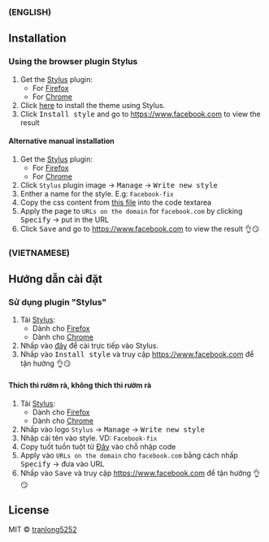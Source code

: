 ### (ENGLISH)
## Installation
### Using the browser plugin Stylus
1. Get the [Stylus](https://github.com/openstyles/stylus) plugin:
    - For [Firefox](https://addons.mozilla.org/en-US/firefox/addon/styl-us/)
    - For [Chrome](https://chrome.google.com/webstore/detail/stylus/clngdbkpkpeebahjckkjfobafhncgmne)
2. Click [here](https://raw.githubusercontent.com/tranlong5252/Facebook-fix/master/facebook-css-fix.user.css) to install the theme using Stylus.
3. Click <kbd>Install style</kbd> and go to https://www.facebook.com to view the result️️

#### Alternative manual installation
1. Get the [Stylus](https://github.com/openstyles/stylus) plugin:
    - For [Firefox](https://addons.mozilla.org/en-US/firefox/addon/styl-us/)
    - For [Chrome](https://chrome.google.com/webstore/detail/stylus/clngdbkpkpeebahjckkjfobafhncgmne)
2. Click `Stylus` plugin image → <kbd>Manage</kbd> → <kbd>Write new style</kbd>
3. Enther a name for the style. E.g: `Facebook-fix`
4. Copy the css content from [this file](https://raw.githubusercontent.com/tranlong5252/Facebook-fix/master/facebook-css-fix.user.css) into the code textarea
5. Apply the page to `URLs on the domain` for `facebook.com` by clicking <kbd>Specify</kbd> → put in the URL
6. Click <kbd>Save</kbd> and go to https://www.facebook.com to view the result️️ 👌😏

### (VIETNAMESE)
## Hướng dẫn cài đặt
### Sử dụng plugin "Stylus"
1. Tải [Stylus](https://github.com/openstyles/stylus):
    - Dành cho [Firefox](https://addons.mozilla.org/en-US/firefox/addon/styl-us/)
    - Dành cho [Chrome](https://chrome.google.com/webstore/detail/stylus/clngdbkpkpeebahjckkjfobafhncgmne)
2. Nhấp vào [đây](https://raw.githubusercontent.com/tranlong5252/Facebook-fix/master/facebook-css-fix.user.css) để cài trực tiếp vào Stylus.
3. Nhấp vào <kbd>Install style</kbd> và truy cập https://www.facebook.com để tận hưởng 👌😏

#### Thích thì rườm rà, không thích thì rườm rà 
1. Tải [Stylus](https://github.com/openstyles/stylus):
    - Dành cho [Firefox](https://addons.mozilla.org/en-US/firefox/addon/styl-us/)
    - Dành cho [Chrome](https://chrome.google.com/webstore/detail/stylus/clngdbkpkpeebahjckkjfobafhncgmne)
2. Nhấp vào logo `Stylus` → <kbd>Manage</kbd> → <kbd>Write new style</kbd>
3. Nhập cái tên vào style. VD: `Facebook-fix`
4. Copy tuốt tuồn tuột từ [Đây](https://raw.githubusercontent.com/tranlong5252/Facebook-fix/master/facebook-css-fix.user.css) vào chỗ nhập code
5. Apply vào `URLs on the domain` cho `facebook.com` bằng cách nhấp <kbd>Specify</kbd> → đưa vào URL
6. Nhấp vào <kbd>Save</kbd> và truy cập https://www.facebook.com để tận hưởng 👌😏

## License
MIT © [tranlong5252](LICENSE)
